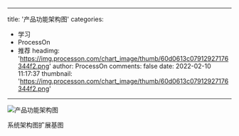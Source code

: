 
---
title: '产品功能架构图'
categories: 
 - 学习
 - ProcessOn
 - 推荐
headimg: 'https://img.processon.com/chart_image/thumb/60d0613c07912927176344f2.png'
author: ProcessOn
comments: false
date: 2022-02-10 11:17:37
thumbnail: 'https://img.processon.com/chart_image/thumb/60d0613c07912927176344f2.png'
---

<div>   
<img class="thumb" alt="产品功能架构图" src="https://img.processon.com/chart_image/thumb/60d0613c07912927176344f2.png" referrerpolicy="no-referrer">
<p>系统架构图扩展基图</p>  
</div>
            